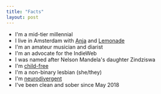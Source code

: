 ```yaml
---
title: "Facts"
layout: post
---
```

- I'm a mid-tier millennial
- I live in Amsterdam with [Anja](https://anjawaleson.notion.site/Anja-Waleson-0182c8df804b4b12ab6e70b5b5795a55) and [Lemonade](https://lemonade.waleson.us/)
- I'm an amateur musician and diarist
- I'm an advocate for the IndieWeb
- I was named after Nelson Mandela's daughter Zindziswa
- I'm [child-free](https://en.wikipedia.org/wiki/Voluntary_childlessness)
- I'm a non-binary lesbian (she/they)
- I'm [neurodivergent](https://giftedquest.com/what-is-giftedness)
- I've been clean and sober since May 2018
